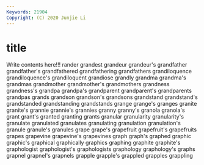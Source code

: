 ```yaml
---
Keywords: 21904
Copyright: (C) 2020 Junjie Li
---
```


# title

Write contents here!!!
rander 
grandest 
grandeur 
grandeur's 
grandfather 
grandfather's 
grandfathered 
grandfathering 
grandfathers
grandiloquence 
grandiloquence's 
grandiloquent 
grandiose 
grandly 
grandma 
grandma's 
grandmas 
grandmother 
grandmother's
grandmothers 
grandness 
grandness's 
grandpa 
grandpa's 
grandparent 
grandparent's 
grandparents 
grandpas 
grands
grandson 
grandson's 
grandsons 
grandstand 
grandstand's 
grandstanded 
grandstanding 
grandstands 
grange 
grange's
granges 
granite 
granite's 
grannie 
grannie's 
grannies 
granny 
granny's 
granola 
granola's
grant 
grant's 
granted 
granting 
grants 
granular 
granularity 
granularity's 
granulate 
granulated
granulates 
granulating 
granulation 
granulation's 
granule 
granule's 
granules 
grape 
grape's 
grapefruit
grapefruit's 
grapefruits 
grapes 
grapevine 
grapevine's 
grapevines 
graph 
graph's 
graphed 
graphic
graphic's 
graphical 
graphically 
graphics 
graphing 
graphite 
graphite's 
graphologist 
graphologist's 
graphologists
graphology 
graphology's 
graphs 
grapnel 
grapnel's 
grapnels 
grapple 
grapple's 
grappled 
grapples
grappling 
